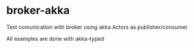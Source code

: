 # broker-akka

Test comunication with broker using akka Actors as publisher/consumer

All examples are done with akka-typed